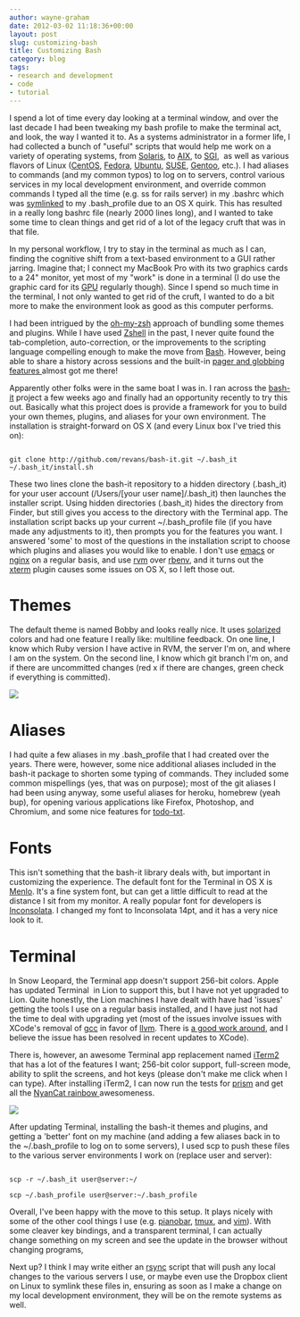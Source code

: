 ```yaml
---
author: wayne-graham
date: 2012-03-02 11:18:36+00:00
layout: post
slug: customizing-bash
title: Customizing Bash
category: blog
tags:
- research and development
- code
- tutorial
---
```


I spend a lot of time every day looking at a terminal window, and over the last decade I had been tweaking my bash profile to make the terminal act, and look, the way I wanted it to. As a systems administrator in a former life, I had collected a bunch of "useful" scripts that would help me work on a variety of operating systems, from [Solaris](http://en.wikipedia.org/wiki/Solaris_(operating_system)), to [AIX](http://www-03.ibm.com/systems/power/software/aix/index.html), to [SGI](http://www.sgi.com/),  as well as various flavors of Linux ([CentOS](http://www.centos.org/), [Fedora](http://fedoraproject.org/), [Ubuntu](http://www.ubuntu.com/), [SUSE](http://www.suse.com/), [Gentoo](http://www.gentoo.org/), etc.). I had aliases to commands (and my common typos) to log on to servers, control various services in my local development environment, and override common commands I typed all the time (e.g. ss for rails server) in my .bashrc which was [symlinked](http://en.wikipedia.org/wiki/Symbolic_link) to my .bash_profile due to an OS X quirk. This has resulted in a really long bashrc file (nearly 2000 lines long), and I wanted to take some time to clean things and get rid of a lot of the legacy cruft that was in that file.

In my personal workflow, I try to stay in the terminal as much as I can, finding the cognitive shift from a text-based environment to a GUI rather jarring. Imagine that; I connect my MacBook Pro with its two graphics cards to a 24" monitor, yet most of my "work" is done in a terminal (I do use the graphic card for its [GPU](http://en.wikipedia.org/wiki/Graphics_processing_unit) regularly though). Since I spend so much time in the terminal, I not only wanted to get rid of the cruft, I wanted to do a bit more to make the environment look as good as this computer performs.

I had been intrigued by the [oh-my-zsh](https://github.com/robbyrussell/oh-my-zsh) approach of bundling some themes and plugins. While I have used [Zshell](http://www.zsh.org/) in the past, I never quite found the tab-completion, auto-correction, or the improvements to the scripting language compelling enough to make the move from [Bash](http://en.wikipedia.org/wiki/Bash_(Unix_shell)). However, being able to share a history across sessions and the built-in [pager and globbing features ](http://friedcpu.wordpress.com/2007/07/24/zsh-the-last-shell-youll-ever-need/)almost got me there!

Apparently other folks were in the same boat I was in. I ran across the [bash-it](https://github.com/revans/bash-it) project a few weeks ago and finally had an opportunity recently to try this out. Basically what this project does is provide a framework for you to build your own themes, plugins, and aliases for your own environment. The installation is straight-forward on OS X (and every Linux box I've tried this on):

```

git clone http://github.com/revans/bash-it.git ~/.bash_it
~/.bash_it/install.sh

```

These two lines clone the bash-it repository to a hidden directory (.bash_it) for your user account (/Users/[your user name]/.bash_it) then launches the installer script. Using hidden directories (.bash_it) hides the directory from Finder, but still gives you access to the directory with the Terminal app. The installation script backs up your current ~/.bash_profile file (if you have made any adjustments to it), then prompts you for the features you want. I answered 'some' to most of the questions in the installation script to choose which plugins and aliases you would like to enable. I don't use [emacs](http://www.gnu.org/software/emacs/tour/) or [nginx](http://wiki.nginx.org/Main) on a regular basis, and use [rvm](http://beginrescueend.com/) over [rbenv](https://github.com/sstephenson/rbenv), and it turns out the [xterm](http://en.wikipedia.org/wiki/Xterm) plugin causes some issues on OS X, so I left those out.


# Themes


The default theme is named Bobby and looks really nice. It uses [solarized](http://ethanschoonover.com/solarized) colors and had one feature I really like: multiline feedback. On one line, I know which Ruby version I have active in RVM, the server I'm on, and where I am on the system. On the second line, I know which git branch I'm on, and if there are uncommitted changes (red x if there are changes, green check if everything is committed).

[![](http://static.scholarslab.org/wp-content/uploads/2012/02/screen-300x156.png)](https://scholarslab.org/dh-developer/customizing-bash/attachment/screen-2/)


# Aliases


I had quite a few aliases in my .bash_profile that I had created over the years. There were, however, some nice additional aliases included in the bash-it package to shorten some typing of commands. They included some common mispellings (yes, that was on purpose); most of the git aliases I had been using anyway, some useful aliases for heroku, homebrew (yeah bup), for opening various applications like Firefox, Photoshop, and Chromium, and some nice features for [todo-txt](http://todotxt.com/).


# Fonts


This isn't something that the bash-it library deals with, but important in customizing the experience. The default font for the Terminal in OS X is [Menlo](http://9-bits.com/post/123940811/menlo-font-macosx). It's a fine system font, but can get a little difficult to read at the distance I sit from my monitor. A really popular font for developers is [Inconsolata](http://levien.com/type/myfonts/inconsolata.html). I changed my font to Inconsolata 14pt, and it has a very nice look to it.


# Terminal


In Snow Leopard, the Terminal app doesn't support 256-bit colors. Apple has updated Terminal  in Lion to support this, but I have not yet upgraded to Lion. Quite honestly, the Lion machines I have dealt with have had 'issues' getting the tools I use on a regular basis installed, and I have just not had the time to deal with upgrading yet (most of the issues involve issues with XCode's removal of [gcc](http://en.wikipedia.org/wiki/GNU_Compiler_Collection) in favor of [llvm](http://llvm.org/). There is [a good work around](https://github.com/kennethreitz/osx-gcc-installer), and I believe the issue has been resolved in recent updates to XCode).

There is, however, an awesome Terminal app replacement named [iTerm2](http://www.iterm2.com/) that has a lot of the features I want; 256-bit color support, full-screen mode, ability to split the screens, and hot keys (please don't make me click when I can type). After installing iTerm2, I can now run the tests for [prism](https://github.com/scholarslab/prism) and get all the [NyanCat rainbow ](https://github.com/mattsears/nyan-cat-formatter)awesomeness.

[![](http://static.scholarslab.org/wp-content/uploads/2012/03/tests-300x147.png)](https://scholarslab.org/dh-developer/customizing-bash/attachment/tests/)

After updating Terminal, installing the bash-it themes and plugins, and getting a 'better' font on my machine (and adding a few aliases back in to the ~/.bash_profile to log on to some servers), I used scp to push these files to the various server environments I work on (replace user and server):

```

scp -r ~/.bash_it user@server:~/

scp ~/.bash_profile user@server:~/.bash_profile

```

Overall, I've been happy with the move to this setup. It plays nicely with some of the other cool things I use (e.g. [pianobar](http://6xq.net/projects/pianobar/), [tmux](http://tmux.sourceforge.net/), and [vim](http://www.vim.org/)). With some cleaver key bindings, and a transparent terminal, I can actually change something on my screen and see the update in the browser without changing programs,

Next up? I think I may write either an [rsync](http://en.wikipedia.org/wiki/Rsync) script that will push any local changes to the various servers I use, or maybe even use the Dropbox client on Linux to symlink these files in, ensuring as soon as I make a change on my local development environment, they will be on the remote systems as well.
